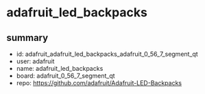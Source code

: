 # adafruit_led_backpacks
 
## summary 
* id: adafruit_adafruit_led_backpacks_adafruit_0_56_7_segment_qt
* user: adafruit
* name: adafruit_led_backpacks
* board: adafruit_0_56_7_segment_qt
* repo: https://github.com/adafruit/Adafruit-LED-Backpacks








